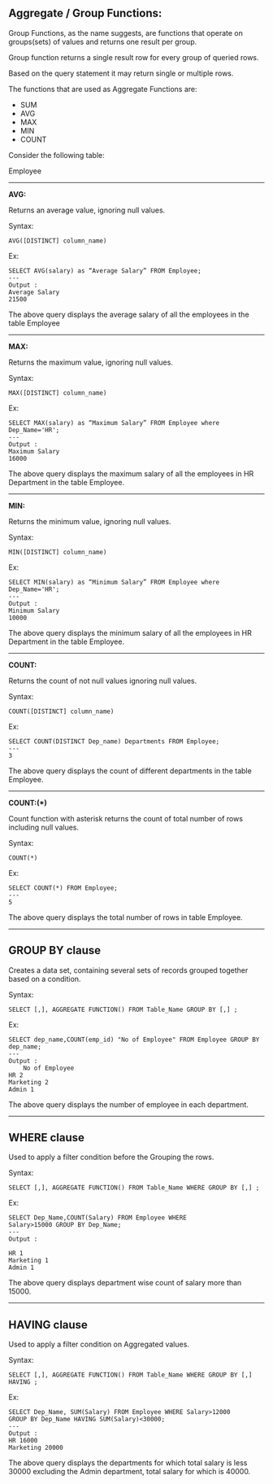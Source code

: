 ## Aggregate / Group Functions:

Group Functions, as the name suggests, are functions that operate on groups(sets) of values and returns one result per group.

Group function returns a single result row for every group of queried rows.

Based on the query statement it may return single or multiple rows.

The functions that are used as Aggregate Functions are:
- SUM
- AVG
- MAX
- MIN
- COUNT

Consider the following table: 

Employee

---
**AVG:** 

Returns an average value, ignoring null values.

Syntax:
```
AVG([DISTINCT] column_name)
```
Ex: 
```
SELECT AVG(salary) as “Average Salary” FROM Employee;
---
Output :
Average Salary
21500
```
The above query displays the average salary of all the employees in the table
Employee

---
**MAX:**

Returns the maximum value, ignoring null values.

Syntax: 
```
MAX([DISTINCT] column_name)
```
Ex: 
```
SELECT MAX(salary) as “Maximum Salary” FROM Employee where
Dep_Name='HR';
---
Output :
Maximum Salary
16000
```
The above query displays the maximum salary of all the employees in HR Department in the table Employee.

---
**MIN:** 

Returns the minimum value, ignoring null values.

Syntax:
```
MIN([DISTINCT] column_name)
```
Ex: 
```
SELECT MIN(salary) as “Minimum Salary” FROM Employee where
Dep_Name='HR';
---
Output :
Minimum Salary
10000
```
The above query displays the minimum salary of all the employees in HR Department in the table Employee.

---
**COUNT:** 

Returns the count of not null values ignoring null values.

Syntax:
```
COUNT([DISTINCT] column_name)
```
Ex: 
```
SELECT COUNT(DISTINCT Dep_name) Departments FROM Employee;
---
3
```
The above query displays the count of different departments in the table Employee.

---
**COUNT:(*)** 

Count function with asterisk returns the count of total number of rows including null values.

Syntax:
```
COUNT(*)
```
Ex: 
```
SELECT COUNT(*) FROM Employee;
---
5
```
The above query displays the total number of rows in table Employee.

---
## GROUP BY clause

Creates a data set, containing several sets of records grouped together based on a condition.

Syntax:
```
SELECT [,], AGGREGATE FUNCTION() FROM Table_Name GROUP BY [,] ;
```
Ex: 
```
SELECT dep_name,COUNT(emp_id) "No of Employee" FROM Employee GROUP BY dep_name;
---
Output : 
    No of Employee
HR 2
Marketing 2
Admin 1
```
The above query displays the number of employee in each department.

---
## WHERE clause

Used to apply a filter condition before the Grouping the rows.

Syntax:
```
SELECT [,], AGGREGATE FUNCTION() FROM Table_Name WHERE GROUP BY [,] ;
```
Ex: 
```
SELECT Dep_Name,COUNT(Salary) FROM Employee WHERE
Salary>15000 GROUP BY Dep_Name;
---
Output : 

HR 1
Marketing 1
Admin 1
```
The above query displays department wise count of salary more than 15000.

---
## HAVING clause

Used to apply a filter condition on Aggregated values.

Syntax:
```
SELECT [,], AGGREGATE FUNCTION() FROM Table_Name WHERE GROUP BY [,] HAVING ;
```
Ex: 
```
SELECT Dep_Name, SUM(Salary) FROM Employee WHERE Salary>12000
GROUP BY Dep_Name HAVING SUM(Salary)<30000;
---
Output :
HR 16000
Marketing 20000
```
The above query displays the departments for which total salary is less 30000
excluding the Admin department, total salary for which is 40000.

